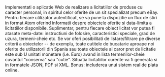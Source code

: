 Implementati o aplicatie Web de realizare a licitatiilor de produse cu caracter personal, in spiritul celor oferite de un sit specializat precum eBay. Pentru fiecare utilizator autentificat, se va pune la dispozitie un flux de stiri in format Atom oferind informatii despre obiectele oferite si data-limita a licitatiilor disponibile. Suplimentar, pentru fiecare obiect licitat vor putea fi atasate meta-date: instructiuni de folosire, caracteristici speciale, grad de uzura, termeni-cheie etc. Se vor oferi posibilitati de listare/filtrare pe diverse criterii a obiectelor -- de exemplu, toate cutitele de bucatarie aproape noi oferite de utilizatorii din Spania sau toate obiectele al caror pret de licitatie este sub U unitati monetare (i.e. Euro) avand in lista termenilor-cheie cuvantul "conserva" sau "cutie". Situatia licitatiilor curente va fi generata si in formatele JSON, PDF si XML. Bonus: includerea unui sistem real de plata online.

